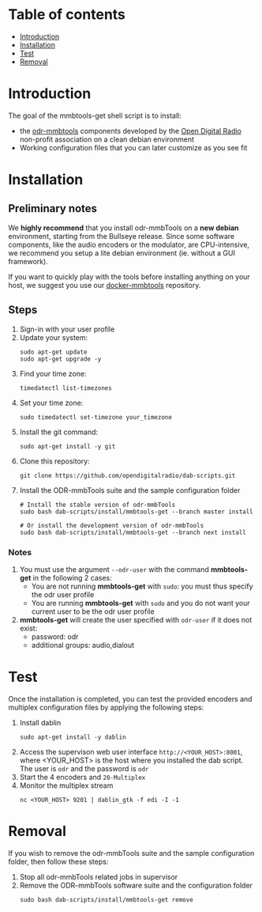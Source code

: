 # Table of contents
- [Introduction](#introduction)
- [Installation](#installation)
- [Test](#test)
- [Removal](#removal)

# Introduction
The goal of the mmbtools-get shell script is to install:
- the [odr-mmbtools](https://www.opendigitalradio.org/mmbtools) components developed by the [Open Digital Radio](https://www.opendigitalradio.org/) non-profit association on a clean debian environment
- Working configuration files that you can later customize as you see fit

# Installation
## Preliminary notes
We **highly recommend** that you install odr-mmbTools on a **new debian** environment, starting from the Bullseye release. Since some software components, like the audio encoders or the modulator, are CPU-intensive, we recommend you setup a lite debian environment (ie. without a GUI framework).

If you want to quickly play with the tools before installing anything on your host, we suggest you use our [docker-mmbtools](https://github.com/opendigitalradio/docker-mmbtools) repository.

## Steps
1. Sign-in with your user profile
1. Update your system:
   ```
   sudo apt-get update
   sudo apt-get upgrade -y
   ```
1. Find your time zone:
   ```
   timedatectl list-timezones
   ```
1. Set your time zone:
   ```
   sudo timedatectl set-timezone your_timezone
   ```
1. Install the git command:
   ```
   sudo apt-get install -y git
   ```
1. Clone this repository:
   ```
   git clone https://github.com/opendigitalradio/dab-scripts.git
   ```
1. Install the ODR-mmbTools suite and the sample configuration folder
   ```
   # Install the stable version of odr-mmbTools
   sudo bash dab-scripts/install/mmbtools-get --branch master install

   # Or install the development version of odr-mmbTools
   sudo bash dab-scripts/install/mmbtools-get --branch next install
   ```

### Notes
1. You must use the argument `--odr-user` with the command **mmbtools-get** in the following 2 cases:
	- You are not running **mmbtools-get** with `sudo`: you must thus specify the odr user profile
	- You are running **mmbtools-get** with `sudo` and you do not want your current user to be the odr user profile
1. **mmbtools-get** will create the user specified with `odr-user` if it does not exist:
	- password: odr
	- additional groups: audio,dialout

# Test
Once the installation is completed, you can test the provided encoders and multiplex configuration files by applying the following steps:
1. Install dablin
   ```
   sudo apt-get install -y dablin
   ```
1. Access the supervison web user interface `http://<YOUR_HOST>:8001`, where <YOUR_HOST> is the host where you installed the dab script. The user is `odr` and the password is `odr`
1. Start the 4 encoders and `20-Multiplex`
1. Monitor the multiplex stream
   ```
   nc <YOUR_HOST> 9201 | dablin_gtk -f edi -I -1
   ```

# Removal
If you wish to remove the odr-mmbTools suite and the sample configuration folder, then follow these steps:
1. Stop all odr-mmbTools related jobs in supervisor
2. Remove the ODR-mmbTools software suite and the configuration folder
   ```
   sudo bash dab-scripts/install/mmbtools-get remove
   ```

